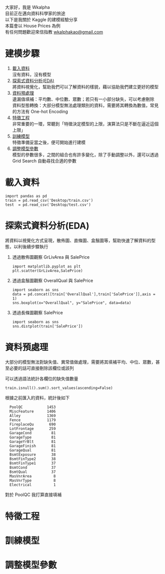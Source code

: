 大家好，我是 Wkalpha  
目前正在邁向資料科學家的旅途  
以下是我關於 Kaggle 的建模經驗分享  
本篇會以 House Prices 為例  
有任何問題歡迎來信指教 wkalphakao@gmail.com

# 建模步驟
1. <a href="https://github.com/Wkalpha/pythonKaggleHousePrice/blob/master/README.md#%E8%BC%89%E5%85%A5%E8%B3%87%E6%96%99">載入資料<a>  
   沒有資料，沒有模型  
2. <a href="https://github.com/Wkalpha/pythonKaggleHousePrice/blob/master/README.md#%E6%8E%A2%E7%B4%A2%E5%BC%8F%E8%B3%87%E6%96%99%E5%88%86%E6%9E%90eda">探索式資料分析(EDA)<a>  
   將資料視覺化，幫助我們可以了解資料的樣貌，藉以協助我們建立更好的模型
3. <a href="https://github.com/Wkalpha/pythonKaggleHousePrice/blob/master/README.md#%E8%B3%87%E6%96%99%E9%A0%90%E8%99%95%E7%90%86">資料預處理<a>  
   遺漏值填補：平均數、中位數、眾數；若只有一小部分缺失，可以考慮刪除  
   資料型態轉換：大部分模型無法處理類別的資料，需要將其轉換為數值，常見的方法有 One-hot Encoding  
4. <a href="https://github.com/Wkalpha/pythonKaggleHousePrice/blob/master/README.md#%E7%89%B9%E5%BE%B5%E5%B7%A5%E7%A8%8B">特徵工程<a>  
   非常重要的一環，常聽到「特徵決定模型的上限，演算法只是不斷在逼近這個上限」 
5. <a href="https://github.com/Wkalpha/pythonKaggleHousePrice/blob/master/README.md#%E8%A8%93%E7%B7%B4%E6%A8%A1%E5%9E%8B">訓練模型<a>  
   特徵準備妥當之後，便可開始進行建模
6. <a href="https://github.com/Wkalpha/pythonKaggleHousePrice/blob/master/README.md#%E8%AA%BF%E6%95%B4%E6%A8%A1%E5%9E%8B%E5%8F%83%E6%95%B8">調整模型參數<a>  
   模型的參數很多，之間的組合也有許多變化，除了手動調整以外，還可以透過 Grid Search 自動尋找合適的參數  

# 載入資料  
    import pandas as pd
    train = pd.read_csv('Desktop/train.csv')
    test  = pd.read_csv('Desktop/test.csv')

# 探索式資料分析(EDA)  
  將資料以視覺化方式呈現，散佈圖、直條圖、盒鬚圖等，幫助快速了解資料的型態，以利後續步驟執行  

1. 透過散佈圖觀察 GrLivArea 與 SalePrice  

       import matplotlib.pyplot as plt
       plt.scatter(GrLivArea,SalePrice)
       
2. 透過盒鬚圖觀察 OverallQual 與 SalePrice  
       
       import seaborn as sns
       data = pd.concat([train['OverallQual'],train['SalePrice']],axis = 1)
       sns.boxplot(x="OverallQual", y="SalePrice", data=data)

3. 透過長條圖觀察  SalePrice  

       import seaborn as sns
       sns.distplot(train['SalePrice'])
       
# 資料預處理  
  大部分的模型無法對缺失值、異常值做處理，需要將其填補平均、中位、眾數，甚至必要的話可直接刪除該欄位或該列  
  
  可以透過語法統計各欄位的缺失值數量  
  
    train.isnull().sum().sort_values(ascending=False)
    
  根據之前匯入的資料，統計後如下  
  
      PoolQC           1453
      MiscFeature      1406
      Alley            1369
      Fence            1179
      FireplaceQu       690
      LotFrontage       259
      GarageCond         81
      GarageType         81
      GarageYrBlt        81
      GarageFinish       81
      GarageQual         81
      BsmtExposure       38
      BsmtFinType2       38
      BsmtFinType1       37
      BsmtCond           37
      BsmtQual           37
      MasVnrArea          8
      MasVnrType          8
      Electrical          1
   對於 PoolQC 我打算直接填補
# 特徵工程  
# 訓練模型  
# 調整模型參數  
